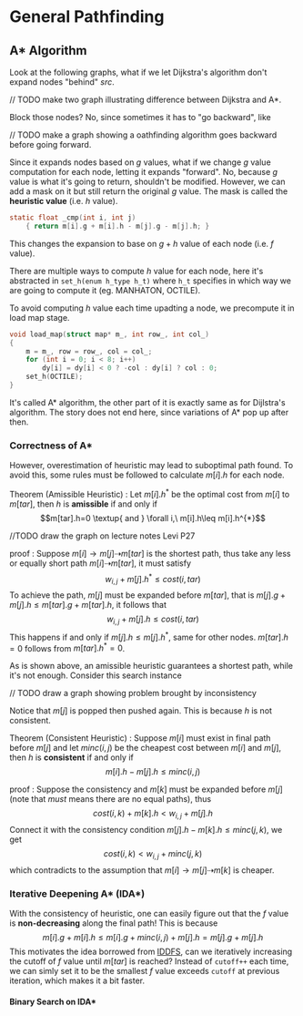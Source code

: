 # General Pathfinding

## A* Algorithm

Look at the following graphs, what if we let Dijkstra's algorithm don't expand nodes "behind" $src$.

// TODO make two graph illustrating difference between Dijkstra and A*.

Block those nodes? No, since sometimes it has to "go backward", like

// TODO make a graph showing a oathfinding algorithm goes backward before going forward.

Since it expands nodes based on $g$ values, what if we change $g$ value computation for each node, letting it expands "forward". No, because $g$ value is what it's going to return, shouldn't be modified. However, we can add a mask on it but still return the original $g$ value. The mask is called the **heuristic value** (i.e. $h$ value).

```c
static float _cmp(int i, int j)
    { return m[i].g + m[i].h - m[j].g - m[j].h; }
```

This changes the expansion to base on $g+h$ value of each node (i.e. $f$ value).

There are multiple ways to compute $h$ value for each node, here it's abstracted in `set_h(enum h_type h_t)` where `h_t` specifies in which way we are going to compute it (eg. MANHATON, OCTILE).

To avoid computing $h$ value each time upadting a node, we precompute it in load map stage.

```c
void load_map(struct map* m_, int row_, int col_)
{
    m = m_, row = row_, col = col_;
    for (int i = 0; i < 8; i++)
        dy[i] = dy[i] < 0 ? -col : dy[i] ? col : 0;
    set_h(OCTILE);
}
```

It's called A* algorithm, the other part of it is exactly same as for Dijlstra's algorithm. The story does not end here, since variations of A* pop up after then.

### Correctness of A*

However, overestimation of heuristic may lead to suboptimal path found. To avoid this, some rules must be followed to calculate $m[i].h$ for each node.

Theorem (Amissible Heuristic)
: Let $m[i].h^{*}$ be the optimal cost from $m[i]$ to $m[tar]$, then $h$ is **amissible** if and only if
    $$m[tar].h=0 \textup{ and } \forall i,\ m[i].h\leq m[i].h^{*}$$

//TODO draw the graph on lecture notes Levi P27

proof
: Suppose $m[i]\rightarrow m[j]\dashrightarrow m[tar]$ is the shortest path, thus take any less or equally short path $m[i]\dashrightarrow m[tar]$, it must satisfy
    $$w_{i,j}+m[j].h^{*}\leq cost(i,tar)$$
To achieve the path, $m[j]$ must be expanded before $m[tar]$, that is $m[j].g+m[j].h\leq m[tar].g+m[tar].h$, it follows that
    $$w_{i,j}+m[j].h\leq cost(i,tar)$$
This happens if and only if $m[j].h\leq m[j].h^{*}$, same for other nodes. $m[tar].h=0$ follows from $m[tar].h^{*}=0$.

As is shown above, an amissible heuristic guarantees a shortest path, while it's not enough. Consider this search instance

// TODO draw a graph showing problem brought by inconsistency

Notice that $m[j]$ is popped then pushed again. This is because $h$ is not consistent.

Theorem (Consistent Heuristic)
: Suppose $m[i]$ must exist in final path before $m[j]$ and let $minc(i,j)$ be the cheapest cost between $m[i]$ and $m[j]$, then $h$ is **consistent** if and only if
    $$m[i].h-m[j].h\leq minc(i,j)$$

proof
: Suppose the consistency and $m[k]$ must be expanded before $m[j]$ (note that *must* means there are no equal paths), thus
    $$cost(i,k)+m[k].h<w_{i,j}+m[j].h$$
Connect it with the consistency condition $m[j].h-m[k].h\leq minc(j,k)$, we get
    $$cost(i,k)<w_{i,j}+minc(j,k)$$
which contradicts to the assumption that $m[i]\rightarrow m[j]\dashrightarrow m[k]$ is cheaper.

### Iterative Deepening A* (IDA*)

With the consistency of heuristic, one can easily figure out that the $f$ value is **non-decreasing** along the final path! This is because
    $$m[i].g+m[i].h\leq m[i].g+minc(i,j)+m[j].h=m[j].g+m[j].h$$
This motivates the idea borrowed from [IDDFS](), can we iteratively increasing the cutoff of $f$ value until $m[tar]$ is reached? Instead of `cutoff++` each time, we can simly set it to be the smallest $f$ value exceeds `cutoff` at previous iteration, which makes it a bit faster.

#### Binary Search on IDA*
